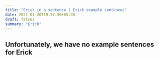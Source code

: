 ```yaml
---
title: "Erick in a sentence | Erick example sentences"
date: 2021-01-20T19:57:50+05:30
draft: falses
summary: "Erick"
---
```

## Unfortunately, we have no example sentences for Erick                 
